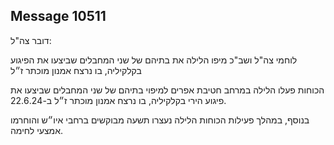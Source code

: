 ## Message 10511

דובר צה"ל:

לוחמי צה"ל ושב"כ מיפו הלילה את בתיהם של שני המחבלים שביצעו את הפיגוע בקלקיליה, בו נרצח אמנון מוכתר ז״ל

הכוחות פעלו הלילה במרחב חטיבת אפרים למיפוי בתיהם של שני המחבלים שביצעו את פיגוע הירי בקלקיליה, בו נרצח אמנון מוכתר ז״ל ב-22.6.24.

בנוסף, במהלך פעילות הכוחות הלילה נעצרו תשעה מבוקשים ברחבי איו״ש והוחרמו אמצעי לחימה.

